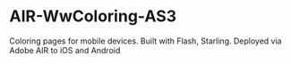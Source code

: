 AIR-WwColoring-AS3
==================

Coloring pages for mobile devices. Built with Flash, Starling. Deployed via Adobe AIR to iOS and Android
